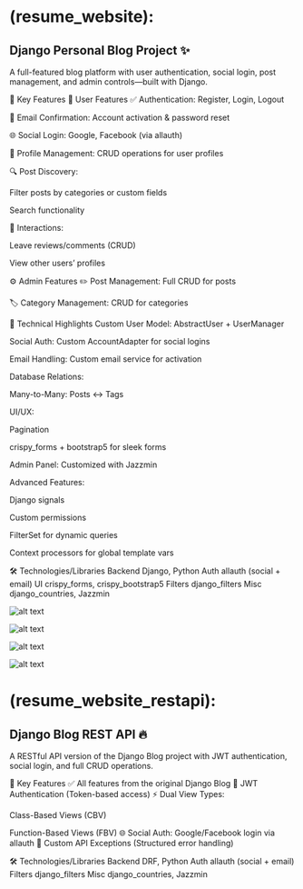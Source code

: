 
# (resume_website):

## Django Personal Blog Project ✨
A full-featured blog platform with user authentication, social login, post management, and admin controls—built with Django.


🚀 Key Features
👥 User Features
✅ Authentication: Register, Login, Logout

📧 Email Confirmation: Account activation & password reset

🌐 Social Login: Google, Facebook (via allauth)

📝 Profile Management: CRUD operations for user profiles

🔍 Post Discovery:

Filter posts by categories or custom fields

Search functionality

💬 Interactions:

Leave reviews/comments (CRUD)

View other users’ profiles

⚙️ Admin Features
✏️ Post Management: Full CRUD for posts

🏷️ Category Management: CRUD for categories

🔧 Technical Highlights
Custom User Model: AbstractUser + UserManager

Social Auth: Custom AccountAdapter for social logins

Email Handling: Custom email service for activation

Database Relations:

Many-to-Many: Posts ↔ Tags

UI/UX:

Pagination

crispy_forms + bootstrap5 for sleek forms

Admin Panel: Customized with Jazzmin

Advanced Features:

Django signals

Custom permissions

FilterSet for dynamic queries

Context processors for global template vars

🛠️ Technologies/Libraries
Backend	Django, Python
Auth	allauth (social + email)
UI	    crispy_forms, crispy_bootstrap5
Filters	django_filters
Misc	django_countries, Jazzmin


![alt text](https://github.com/Vlad-the-programmer/PORTFOLIO/blob/main/resume_website/screenshots/image1.png?raw=true)

![alt text](https://github.com/Vlad-the-programmer/PORTFOLIO/blob/main/resume_website/screenshots/image2.png?raw=true)

![alt text](https://github.com/Vlad-the-programmer/PORTFOLIO/blob/main/resume_website/screenshots/image3.png?raw=true)

![alt text](https://github.com/Vlad-the-programmer/PORTFOLIO/blob/main/resume_website/screenshots/image4.png?raw=true)

# (resume_website_restapi):

## Django Blog REST API 🔥
A RESTful API version of the Django Blog project with JWT authentication, social login, and full CRUD operations.

🌟 Key Features
✅ All features from the original Django Blog
🔐 JWT Authentication (Token-based access)
⚡ Dual View Types:

Class-Based Views (CBV)

Function-Based Views (FBV)
🌐 Social Auth: Google/Facebook login via allauth
🚨 Custom API Exceptions (Structured error handling)

🛠️ Technologies/Libraries
Backend	DRF, Python
Auth	allauth (social + email)
Filters	django_filters
Misc	django_countries, Jazzmin





